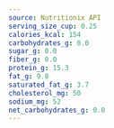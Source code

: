 ```yaml
---
source: Nutritionix API
serving_size_cup: 0.25
calories_kcal: 154
carbohydrates_g: 0.0
sugar_g: 0.0
fiber_g: 0.0
protein_g: 15.3
fat_g: 9.8
saturated_fat_g: 3.7
cholesterol_mg: 50
sodium_mg: 52
net_carbohydrates_g: 0.0
---
```


